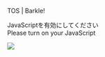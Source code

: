 TOS | Barkle!

JavaScriptを有効にしてください  
Please turn on your JavaScript

![](/static-assets/splash.png?1726815376841)
